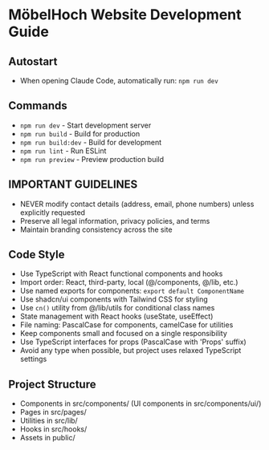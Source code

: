 # MöbelHoch Website Development Guide

## Autostart
- When opening Claude Code, automatically run: `npm run dev`

## Commands
- `npm run dev` - Start development server
- `npm run build` - Build for production
- `npm run build:dev` - Build for development
- `npm run lint` - Run ESLint
- `npm run preview` - Preview production build

## IMPORTANT GUIDELINES
- NEVER modify contact details (address, email, phone numbers) unless explicitly requested
- Preserve all legal information, privacy policies, and terms
- Maintain branding consistency across the site

## Code Style
- Use TypeScript with React functional components and hooks
- Import order: React, third-party, local (@/components, @/lib, etc.)
- Use named exports for components: `export default ComponentName`
- Use shadcn/ui components with Tailwind CSS for styling
- Use `cn()` utility from @/lib/utils for conditional class names
- State management with React hooks (useState, useEffect)
- File naming: PascalCase for components, camelCase for utilities
- Keep components small and focused on a single responsibility
- Use TypeScript interfaces for props (PascalCase with 'Props' suffix)
- Avoid any type when possible, but project uses relaxed TypeScript settings

## Project Structure
- Components in src/components/ (UI components in src/components/ui/)
- Pages in src/pages/
- Utilities in src/lib/
- Hooks in src/hooks/
- Assets in public/
